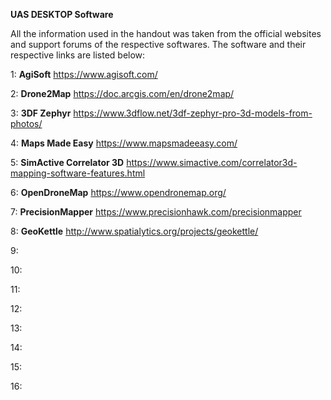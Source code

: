 **UAS DESKTOP Software**


All the information used in the handout was taken from the official websites and support forums of the respective softwares. The software and their respective links are listed below:

1: **AgiSoft** https://www.agisoft.com/

2: **Drone2Map** https://doc.arcgis.com/en/drone2map/

3: **3DF Zephyr** https://www.3dflow.net/3df-zephyr-pro-3d-models-from-photos/

4: **Maps Made Easy** https://www.mapsmadeeasy.com/

5: **SimActive Correlator 3D** https://www.simactive.com/correlator3d-mapping-software-features.html

6: **OpenDroneMap** https://www.opendronemap.org/

7: **PrecisionMapper** https://www.precisionhawk.com/precisionmapper

8: **GeoKettle** http://www.spatialytics.org/projects/geokettle/

9:

10:

11:

12:

13:

14:

15:

16:
